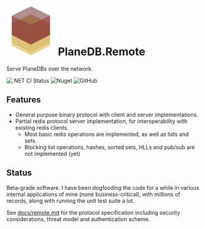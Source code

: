 # ![Icon](https://github.com/nmaier/PlaneDB/raw/master/icon.png) PlaneDB.Remote

Serve PlaneDBs over the network.

![.NET CI Status](https://github.com/nmaier/PlaneDB/workflows/.NET%20CI/badge.svg)
![Nuget](https://img.shields.io/nuget/v/NMaier.PlaneDB)
![GitHub](https://img.shields.io/github/license/nmaier/PlaneDB)

## Features

- General purpose binary protocol with client and server implementations.
- Partial redis protocol server implementation, for interoperability with existing redis clients.
  - Most basic redis operations are implemented, as well as lists and sets.
  - Blocking list operations, hashes, sorted sets, HLLs and pub/sub are not implemented (yet)

## Status

Beta-grade software.
I have been dogfooding the code for a while in various internal applications of mine (none business-critical), with millions of records, along with running the unit test suite a lot.

See [docs/remote.md](../docs/remote.md) for the protocol specification including security considerations, threat model and authentication scheme.
